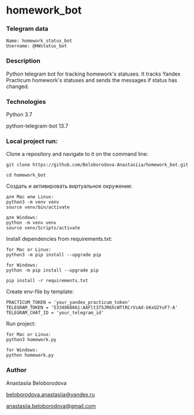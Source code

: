 # homework_bot


### Telegram data

```
Name: homework_status_bot
Username: @HWstatus_bot
```

### Description
Python telegram bot for tracking homework's statuses. It tracks Yandex Practicum homework's statuses and sends the messages if status has changed.

### Technologies

Python 3.7

python-telegram-bot 13.7

### Local project run:

Clone a repository and navigate to it on the command line:

```
git clone https://github.com/Beloborodova-Anastasiia/homework_bot.git
```

```
cd homework_bot
```

Cоздать и активировать виртуальное окружение:

```
для Mac или Linux:
python3 -m venv venv
source venv/bin/activate
```
```
для Windows:
python -m venv venv
source venv/Scripts/activate 
```

Install dependencies from requirements.txt:

```
for Mac or Linux:
python3 -m pip install --upgrade pip
```
```
for Windows:
python -m pip install --upgrade pip
```

```
pip install -r requirements.txt
```

Create env-file by template:

```
PRACTICUM_TOKEN = 'your_yandex_practicum_token'
TELEGRAM_TOKEN = '5334868661:AAFlt375JR6XcWTtRCrVsAd-b6xU2YuF7-A'
TELEGRAM_CHAT_ID = 'your_telegram_id'
```

Run project:

```
for Mac or Linux:
python3 homework.py
```
```
for Windows:
python homework.py
```

### Author

Anastasiia Beloborodova  

beloborodova.anastasiia@yandex.ru

anastasiia.beloborodova@gmail.com
